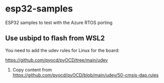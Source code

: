 # esp32-samples
ESP32 samples to test with the Azure RTOS porting

## Use usbipd to flash from WSL2

You need to add the udev rules for Linux for the board:

https://github.com/pyocd/pyOCD/tree/main/udev

1. Copy content from https://github.com/pyocd/pyOCD/blob/main/udev/50-cmsis-dap.rules

